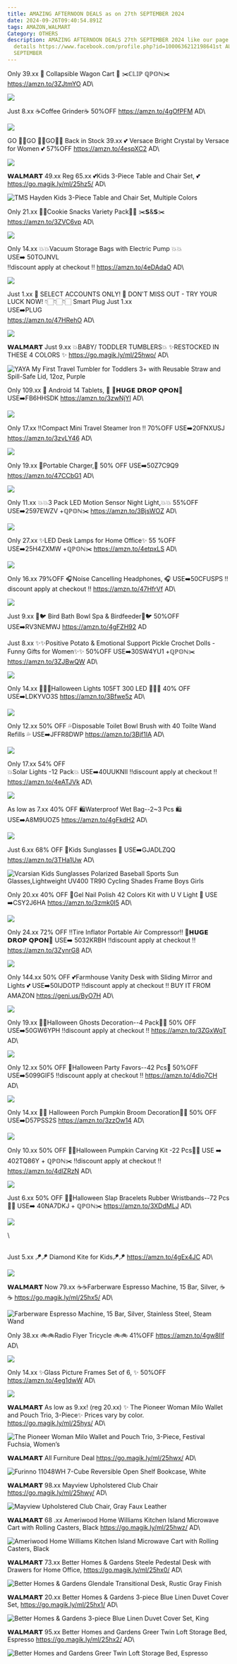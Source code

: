 ```yaml
---
title: AMAZING AFTERNOON DEALS as on 27th SEPTEMBER 2024
date: 2024-09-26T09:40:54.891Z
tags: AMAZON,WALMART
Category: OTHERS
description: AMAZING AFTERNOON DEALS 27th SEPTEMBER 2024 like our page for more
  details https://www.facebook.com/profile.php?id=1000636212198641st AUGUST9th
  SEPTEMBER
---
```

Only 39.xx 
🛒 Collapsible Wagon Cart 🛒
✂️ℂ𝕃𝕀ℙ ℚℙ𝕆ℕ✂️
https://amzn.to/3ZJtmYO
AD\
<!--StartFragment-->

![](https://m.media-amazon.com/images/I/81-umw3eF7L._AC_SL1500_.jpg)

<!--EndFragment-->

Just 8.xx
☕Coffee Grinder☕
50%OFF
https://amzn.to/4gOfPFM
AD\
<!--StartFragment-->

![](https://m.media-amazon.com/images/I/71MgDBBylQL._AC_SL1500_.jpg)

<!--EndFragment-->

GO 🏃‍♀️GO 🏃‍♀️GO🏃‍♀️
Back in Stock 39.xx 
💕 Versace Bright Crystal by Versace for Women 💕
57%OFF
https://amzn.to/4espXC2
AD\
<!--StartFragment-->

![](https://m.media-amazon.com/images/I/51kABSdV3VL._SL1000_.jpg)

<!--EndFragment-->

𝗪𝗔𝗟𝗠𝗔𝗥𝗧
49.xx Reg 65.xx
💕Kids 3-Piece Table and Chair Set, 💕
https://go.magik.ly/ml/25hz5/
AD\
<!--StartFragment-->

![TMS Hayden Kids 3-Piece Table and Chair Set, Multiple Colors](https://i5.walmartimages.com/seo/TMS-Hayden-Kids-3-Piece-Table-and-Chair-Set-Multiple-Colors_5735b364-d29b-4b1d-b6e1-a77810f6547d.027d730a1daaa249758b3ec66a29c3d6.jpeg?odnHeight=2000&odnWidth=2000&odnBg=FFFFFF)

<!--EndFragment-->

Only 21.xx
🍪🍪Cookie Snacks Variety Pack🍪🍪
✂️𝗦&𝗦✂️
https://amzn.to/3ZVC6vp
AD\
<!--StartFragment-->

![](https://m.media-amazon.com/images/I/81JPbVpwI1L._SL1500_.jpg)

<!--EndFragment-->

Only 14.xx
💥💥Vacuum Storage Bags with Electric Pump  💥💥\
USE➡️ 50TOJNVL\
 ‼️discount apply at checkout ‼️
https://amzn.to/4eDAdaO
AD\
<!--StartFragment-->

![](https://m.media-amazon.com/images/I/71UH8iWQQ7L._AC_SL1500_.jpg)

<!--EndFragment-->

Just 1.xx
🔮 SELECT ACCOUNTS ONLY! 🔮 DON'T MISS OUT - TRY YOUR LUCK NOW! 👇🏻👇🏻👇🏻
Smart Plug Just  1.xx\
USE➡️PLUG\
https://amzn.to/47HRehO
 AD\
<!--StartFragment-->

![](https://m.media-amazon.com/images/I/711nxnsm6nL._AC_SL1500_.jpg)

<!--EndFragment-->

𝗪𝗔𝗟𝗠𝗔𝗥𝗧
Just 9.xx
 💥BABY/ TODDLER TUMBLERS💥 ✨RESTOCKED IN THESE 4 
COLORS ✨
 https://go.magik.ly/ml/25hwo/
AD\
<!--StartFragment-->

![YAYA My First Travel Tumbler for Toddlers 3+ with Reusable Straw and Spill-Safe Lid, 12oz, Purple](https://i5.walmartimages.com/seo/YAYA-Toddler-Travel-Tumbler-Purple_d8707ec1-932a-4644-ad9f-a6baf232505b.28d19d9a8bab87604dd52299f87e3834.jpeg?odnHeight=2000&odnWidth=2000&odnBg=FFFFFF)

<!--EndFragment-->

Only 109.xx
📲 Android 14 Tablets,  📲
💸𝗛𝗨𝗚𝗘 𝗗𝗥𝗢𝗣 𝗤𝗣𝗢𝗡💸
USE➡️FB6HHSDK
https://amzn.to/3zwNjYl
AD\
<!--StartFragment-->

![](https://m.media-amazon.com/images/I/71+Mir9hr9L._AC_SL1500_.jpg)

<!--EndFragment-->

Only 17.xx
‼️Compact Mini Travel Steamer Iron ‼️
70%OFF
USE➡️20FNXUSJ
https://amzn.to/3zvLY46
AD\
<!--StartFragment-->

![](https://m.media-amazon.com/images/I/61tGXZyVgWL._AC_SL1500_.jpg)

<!--EndFragment-->

Only 19.xx
🔌Portable Charger,🔌
50% OFF
USE➡️50Z7C9Q9
https://amzn.to/47CCbG1
AD\
<!--StartFragment-->

![](https://m.media-amazon.com/images/I/61Zg-uFKqfL._AC_SL1500_.jpg)

<!--EndFragment-->

Only 11.xx
💥💥3  Pack LED Motion Sensor Night Light,💥💥
55%OFF
USE➡️2597EWZV +ℚℙ𝕆ℕ✂️
https://amzn.to/3BjsWOZ
AD\
<!--StartFragment-->

![](https://m.media-amazon.com/images/I/718k8oc5pxS._AC_SL1500_.jpg)

<!--EndFragment-->

Only 27.xx
✨LED Desk Lamps for Home Office✨
55 %OFF
USE➡️25H4ZXMW +ℚℙ𝕆ℕ✂️
https://amzn.to/4etpxLS
AD\
<!--StartFragment-->

![](https://m.media-amazon.com/images/I/71YS9hbnzCL._AC_SL1500_.jpg)

<!--EndFragment-->

Only 16.xx
79%OFF
🎧Noise Cancelling Headphones, 🎧
USE➡️50CFUSPS
‼️discount apply at checkout ‼️
https://amzn.to/47HfrVf
AD\
<!--StartFragment-->

![](https://m.media-amazon.com/images/I/71+1fkJy9DL._AC_SL1500_.jpg)

<!--EndFragment-->

Just 9.xx
🐧🐦 Bird Bath Bowl Spa & 
Birdfeeder🐧🐦
50%OFF
USE➡️RV3NEMWJ
https://amzn.to/4gFZH92
AD

Just 8.xx
✨✨Positive Potato & Emotional Support Pickle Crochet Dolls - Funny Gifts for Women✨✨
50%OFF
USE➡️30SW4YU1 +ℚℙ𝕆ℕ✂️
https://amzn.to/3ZJBwQW
AD\
<!--StartFragment-->

![](https://m.media-amazon.com/images/I/71p2GPlw71L._AC_SL1500_.jpg)

<!--EndFragment-->

Only 14.xx
💜✨💜Halloween Lights 105FT 300 LED 💜✨💜
40% OFF
USE➡️LDKYVO3S 
https://amzn.to/3Bfwe5z
AD\
<!--StartFragment-->

![](https://m.media-amazon.com/images/I/81zSIRnkghL._AC_SL1500_.jpg)

<!--EndFragment-->

Only 12.xx
50% OFF 
💦Disposable Toilet Bowl Brush with 40 Toilte Wand Refills 💦
USE➡️JFFR8DWP 
https://amzn.to/3Bjf1IA
AD\
<!--StartFragment-->

![](https://m.media-amazon.com/images/I/717wt8da7JL._AC_SL1500_.jpg)

<!--EndFragment-->

Only 17.xx
54% OFF\
💥Solar Lights -12 Pack💥
USE➡️40UUKNII 
‼️discount apply at checkout ‼️
https://amzn.to/4eATJVk
AD\
<!--StartFragment-->

![](https://m.media-amazon.com/images/I/717wt8da7JL._AC_SL1500_.jpg)

<!--EndFragment-->

As low as 7.xx
40% OFF
 🛍️Waterproof Wet Bag--2~3 Pcs 🛍️
USE➡️A8M9UOZ5 
https://amzn.to/4gFkdH2
AD\
<!--StartFragment-->

![](https://m.media-amazon.com/images/I/71YC+e1mapL._SL1500_.jpg)

<!--EndFragment-->

Just 6.xx
68% OFF
 🥽Kids Sunglasses 🥽
USE➡️GJADLZQQ 
https://amzn.to/3THa1Uw
AD\
<!--StartFragment-->

![Vcarsian Kids Sunglasses Polarized Baseball Sports Sun Glasses,Lightweight UV400 TR90 Cycling Shades Frame Boys Girls](https://m.media-amazon.com/images/I/51VV47-e4gL._AC_SX679_.jpg)

<!--EndFragment-->

Only 20.xx
40% OFF 
💅Gel Nail Polish 42 Colors Kit  with U V Light 💅
USE ➡️CSY2J6HA 
https://amzn.to/3zmk0I5
AD\
<!--StartFragment-->

![](https://m.media-amazon.com/images/I/71NDhBiXr4L._SL1500_.jpg)

<!--EndFragment-->

Only 24.xx
72% OFF 
‼️Tire Inflator Portable Air Compressor‼️
💸𝗛𝗨𝗚𝗘 𝗗𝗥𝗢𝗣 𝗤𝗣𝗢𝗡💸
USE➡️ 5032KRBH 
‼️discount apply at checkout ‼️
https://amzn.to/3ZynrG8
AD\
<!--StartFragment-->

![](https://m.media-amazon.com/images/I/71K+hlTGfzL._AC_SL1500_.jpg)

<!--EndFragment-->

Only 144.xx
50% OFF 
 💕Farmhouse Vanity Desk with Sliding Mirror and Lights 💕
USE➡️50IJDOTP
‼️discount apply at checkout ‼️
BUY IT FROM AMAZON 
https://geni.us/ByO7H
AD\
<!--StartFragment-->

![](https://m.media-amazon.com/images/I/81xTG9Me7JL._AC_SL1500_.jpg)

<!--EndFragment-->

Only 19.xx
👻👻Halloween Ghosts Decoration--4 Pack👻👻
50% OFF
USE➡️50GW6YPH
‼️discount apply at checkout ‼️
https://amzn.to/3ZGxWqT
AD\
<!--StartFragment-->

![](https://m.media-amazon.com/images/I/711N7w4mbsL._AC_SL1500_.jpg)

<!--EndFragment-->

Only 12.xx
50% OFF 
🎃Halloween Party Favors--42 Pcs🎃
50%OFF
USE➡️5099GIF5
‼️discount apply at checkout ‼️
https://amzn.to/4dio7CH
AD\
<!--StartFragment-->

![](https://m.media-amazon.com/images/I/811sv16kQxL._AC_SL1500_.jpg)

<!--EndFragment-->

Only 14.xx
🎃🎃 Halloween Porch Pumpkin Broom Decoration🎃🎃
50% OFF
USE➡️D57PSS2S
https://amzn.to/3zzOw14
AD\
<!--StartFragment-->

![](https://m.media-amazon.com/images/I/81QYm4CGu1L._AC_SL1500_.jpg)

<!--EndFragment-->

Only 10.xx
50% OFF 
🎃🎃Halloween Pumpkin Carving Kit -22 Pcs🎃🎃
USE ➡️ 402TQ86Y + ℚℙ𝕆ℕ✂️
‼️discount apply at checkout ‼️
https://amzn.to/4dlZRzN
AD\
<!--StartFragment-->

![](https://m.media-amazon.com/images/I/71cNdb6WrBL._AC_SL1500_.jpg)

<!--EndFragment-->

Just 6.xx
50% OFF 
🎃🎃Halloween Slap Bracelets Rubber Wristbands--72 Pcs🎃🎃
USE➡️ 40NA7DKJ  + ℚℙ𝕆ℕ✂️
https://amzn.to/3XDdMLJ
AD\
<!--StartFragment-->

![](https://m.media-amazon.com/images/I/81aLWl9sBQL._AC_SL1500_.jpg)

<!--EndFragment-->\
\
Just 5.xx
🪁🪁 Diamond Kite for Kids🪁🪁
https://amzn.to/4gEx4JC
AD\
<!--StartFragment-->

![](https://m.media-amazon.com/images/I/719+S51raKL._AC_SL1500_.jpg)

<!--EndFragment-->

𝗪𝗔𝗟𝗠𝗔𝗥𝗧
Now  79.xx
 ☕☕Farberware Espresso Machine, 15 Bar, Silver, ☕☕
https://go.magik.ly/ml/25hx5/
AD\
<!--StartFragment-->

![Farberware Espresso Machine, 15 Bar, Silver, Stainless Steel, Steam Wand](https://i5.walmartimages.com/asr/8cbc4685-c522-46da-abd3-eb1ea21fb44d.124b5c40d5ef4a86a84277fb5c1373b5.jpeg?odnHeight=2000&odnWidth=2000&odnBg=FFFFFF)

<!--EndFragment-->

Only 38.xx 
🚲🚲Radio Flyer Tricycle 🚲🚲
41%OFF
https://amzn.to/4gw8Ilf
AD\
<!--StartFragment-->

![](https://m.media-amazon.com/images/I/81qcBrAMg9L._AC_SL1500_.jpg)

<!--EndFragment-->

Only 14.xx 
 ✨Glass Picture Frames Set of 6, ✨
50%OFF
https://amzn.to/4eg1dwW
AD\
<!--StartFragment-->

![](https://m.media-amazon.com/images/I/719kOTC5+EL._AC_SL1500_.jpg)

<!--EndFragment-->

𝗪𝗔𝗟𝗠𝗔𝗥𝗧
As low as 9.xx! (reg 20.xx)
✨ The Pioneer Woman Milo Wallet and Pouch Trio, 3-Piece✨
Prices vary by color.
https://go.magik.ly/ml/25hys/
AD\
<!--StartFragment-->

![The Pioneer Woman Milo Wallet and Pouch Trio, 3-Piece, Festival Fuchsia, Women’s](https://i5.walmartimages.com/seo/The-Pioneer-Woman-Milo-Wallet-and-Pouch-Trio-3-Piece-Festival-Fuchsia-Women-s_227aa369-6df9-4542-9013-aac50b559324.e3c405c65a146e70a643b6b2e6ae3f59.jpeg?odnHeight=2000&odnWidth=2000&odnBg=FFFFFF)

<!--EndFragment-->

𝗪𝗔𝗟𝗠𝗔𝗥𝗧
All Furniture Deal
https://go.magik.ly/ml/25hwx/
AD\
<!--StartFragment-->

![Furinno 11048WH 7-Cube Reversible Open Shelf Bookcase, White](https://i5.walmartimages.com/seo/Furinno-11048WH-7-Cube-Reversible-Open-Shelf-Bookcase-White_28fc899f-a30f-4c76-8feb-38c8067d4aaf.2b52fabb634980c16e4dbb2a5d6938a9.jpeg?odnHeight=2000&odnWidth=2000&odnBg=FFFFFF)

<!--EndFragment-->

𝗪𝗔𝗟𝗠𝗔𝗥𝗧
98.xx
 Mayview Upholstered Club Chair
https://go.magik.ly/ml/25hwy/
AD\
<!--StartFragment-->

![Mayview Upholstered Club Chair, Gray Faux Leather](https://i5.walmartimages.com/asr/daf2a976-e1dc-46a5-9cda-17d03c63d15d.714ce6907b6c46eb4e0442de83d0663a.jpeg?odnHeight=2000&odnWidth=2000&odnBg=FFFFFF)

<!--EndFragment-->

𝗪𝗔𝗟𝗠𝗔𝗥𝗧
68 .xx
Ameriwood Home Williams Kitchen Island Microwave Cart with Rolling Casters, Black
https://go.magik.ly/ml/25hwz/
AD\
<!--StartFragment-->

![Ameriwood Home Williams Kitchen Island Microwave Cart with Rolling Casters, Black](https://i5.walmartimages.com/seo/Ameriwood-Home-Williams-Kitchen-Island-Microwave-Cart-with-Rolling-Casters-Black_ff10ff20-1071-4cb4-a207-090f41872c3e.d747743dda8feb56d75bfb898b3f157e.jpeg?odnHeight=2000&odnWidth=2000&odnBg=FFFFFF)

<!--EndFragment-->

𝗪𝗔𝗟𝗠𝗔𝗥𝗧
73.xx
 Better Homes & Gardens Steele Pedestal Desk with Drawers for Home Office, 
https://go.magik.ly/ml/25hx0/
AD\
<!--StartFragment-->

![Better Homes & Gardens Glendale Transitional Desk, Rustic Gray Finish](https://i5.walmartimages.com/seo/Better-Homes-Gardens-Glendale-Transitional-Desk-Rustic-Gray-Finish_4a427ac8-30fd-46aa-b64d-78f127d2159a_1.9ea37f1086648040516e664452c19504.jpeg?odnHeight=640&odnWidth=640&odnBg=FFFFFF)

<!--EndFragment-->

𝗪𝗔𝗟𝗠𝗔𝗥𝗧
20.xx
 Better Homes & Gardens 3-piece Blue Linen Duvet Cover Set, 
https://go.magik.ly/ml/25hx1/
AD\
<!--StartFragment-->

![Better Homes & Gardens 3-piece Blue Linen Duvet Cover Set, King](https://i5.walmartimages.com/seo/Better-Homes-Gardens-3-piece-Blue-Linen-Duvet-Cover-Set-King_b0880098-a695-44dd-a335-6e2252420cd0.92a6ad0e2b3cc6e825866c1dba658688.jpeg?odnHeight=2000&odnWidth=2000&odnBg=FFFFFF)

<!--EndFragment-->

𝗪𝗔𝗟𝗠𝗔𝗥𝗧
95.xx
 Better Homes and Gardens Greer Twin Loft Storage Bed, Espresso
https://go.magik.ly/ml/25hx2/
AD\
<!--StartFragment-->

![Better Homes and Gardens Greer Twin Loft Storage Bed, Espresso](https://i5.walmartimages.com/seo/Better-Homes-and-Gardens-Greer-Twin-Loft-Storage-Bed-Espresso_d6faf6c6-fd48-4e9b-88d4-87e8fb6e21ca_1.fe6cec7fb8b697789d6b72470933b139.jpeg?odnHeight=2000&odnWidth=2000&odnBg=FFFFFF)

<!--EndFragment-->